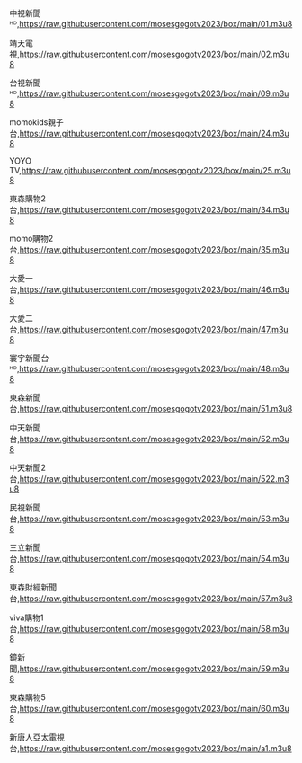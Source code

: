 中視新聞ᴴᴰ,https://raw.githubusercontent.com/mosesgogotv2023/box/main/01.m3u8

靖天電視,https://raw.githubusercontent.com/mosesgogotv2023/box/main/02.m3u8

台視新聞ᴴᴰ,https://raw.githubusercontent.com/mosesgogotv2023/box/main/09.m3u8

momokids親子台,https://raw.githubusercontent.com/mosesgogotv2023/box/main/24.m3u8

YOYO TV,https://raw.githubusercontent.com/mosesgogotv2023/box/main/25.m3u8

東森購物2台,https://raw.githubusercontent.com/mosesgogotv2023/box/main/34.m3u8

momo購物2台,https://raw.githubusercontent.com/mosesgogotv2023/box/main/35.m3u8

大愛一台,https://raw.githubusercontent.com/mosesgogotv2023/box/main/46.m3u8

大愛二台,https://raw.githubusercontent.com/mosesgogotv2023/box/main/47.m3u8

寰宇新聞台ᴴᴰ,https://raw.githubusercontent.com/mosesgogotv2023/box/main/48.m3u8

東森新聞台,https://raw.githubusercontent.com/mosesgogotv2023/box/main/51.m3u8

中天新聞台,https://raw.githubusercontent.com/mosesgogotv2023/box/main/52.m3u8

中天新聞2台,https://raw.githubusercontent.com/mosesgogotv2023/box/main/522.m3u8

民視新聞台,https://raw.githubusercontent.com/mosesgogotv2023/box/main/53.m3u8

三立新聞台,https://raw.githubusercontent.com/mosesgogotv2023/box/main/54.m3u8

東森財經新聞台,https://raw.githubusercontent.com/mosesgogotv2023/box/main/57.m3u8

viva購物1台,https://raw.githubusercontent.com/mosesgogotv2023/box/main/58.m3u8

鏡新聞,https://raw.githubusercontent.com/mosesgogotv2023/box/main/59.m3u8

東森購物5台,https://raw.githubusercontent.com/mosesgogotv2023/box/main/60.m3u8

新唐人亞太電視台,https://raw.githubusercontent.com/mosesgogotv2023/box/main/a1.m3u8
